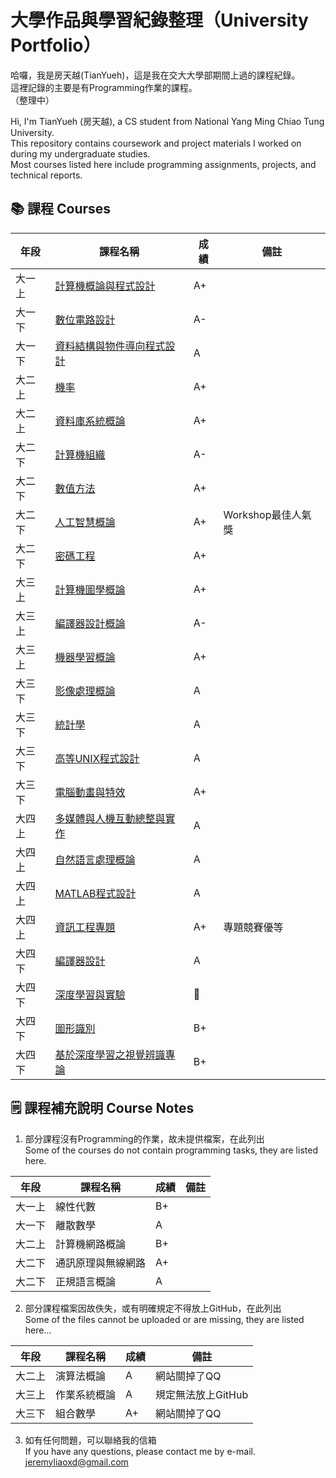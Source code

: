 # 大學作品與學習紀錄整理（University Portfolio）

哈囉，我是房天越(TianYueh)，這是我在交大大學部期間上過的課程紀錄。  
這裡記錄的主要是有Programming作業的課程。  
（整理中）

Hi, I'm TianYueh (房天越), a CS student from National Yang Ming Chiao Tung University.  
This repository contains coursework and project materials I worked on during my undergraduate studies.  
Most courses listed here include programming assignments, projects, and technical reports.

## 📚 課程 Courses

| 年段 | 課程名稱 | 成績 | 備註 |
|------|------|------|------|
| 大一上 | [計算機概論與程式設計](大一_Freshman/Intro_to_Programming) | A+ |
| 大一下 | [數位電路設計](大一_Freshman/Digital_Circuit_Design) | A- |
| 大一下 | [資料結構與物件導向程式設計](大一_Freshman/Object_Oriented_Programming) | A |
| 大二上 | [機率](大二_Sophomore/Probability) | A+ |
| 大二上 | [資料庫系統概論](大二_Sophomore/Intro_to_Database_Systems) | A+ |
| 大二下 | [計算機組織](大二_Sophomore/Computer_Organization) | A- |
| 大二下 | [數值方法](大二_Sophomore/Numerical_Methods) | A+ |
| 大二下 | [人工智慧概論](大二_Sophomore/Intro_to_AI) | A+ | Workshop最佳人氣獎 |
| 大二下 | [密碼工程](大二_Sophomore/Cryptography_Engineering) | A+ | 
| 大三上 | [計算機圖學概論](大三_Junior/Intro_to_Computer_Graphics) | A+ |
| 大三上 | [編譯器設計概論](大三_Junior/Intro_to_Compiler) | A- |
| 大三上 | [機器學習概論](大三_Junior/Intro_to_ML) | A+ |
| 大三下 | [影像處理概論](大三_Junior/Intro_to_Image_Processing) | A |
| 大三下 | [統計學](大三_Junior/Statistics) | A |
| 大三下 | [高等UNIX程式設計](大三_Junior/UNIX_Programming) | A |
| 大三下 | [電腦動畫與特效](大三_Junior/Computer_Animation_and_Special_Effects) | A+ |
| 大四上 | [多媒體與人機互動總整與實作](大四_Senior/Multimedia_HCI_Capstone) | A |
| 大四上 | [自然語言處理概論](大四_Senior/Intro_to_NLP) | A |
| 大四上 | [MATLAB程式設計](大四_Senior/MATLAB_Programming) | A |
| 大四上 | [資訊工程專題](大四_Senior/CS_Projects) | A+ | 專題競賽優等 |
| 大四下 | [編譯器設計](大四_Senior/Compiler_Design) | A |
| 大四下 | [深度學習與實驗](大四_Senior/DLP) | 🐔 | 
| 大四下 | [圖形識別](大四_Senior/Pattern_Recognition) | B+ |
| 大四下 | [基於深度學習之視覺辨識專論](大四_Senior/Visual_Recognition) | B+ |


## 🗒️ 課程補充說明 Course Notes

1. 部分課程沒有Programming的作業，故未提供檔案，在此列出    
   Some of the courses do not contain programming tasks, they are listed here.  

| 年段 | 課程名稱 | 成績 | 備註 |
|------|------|------|------|
| 大一上 | 線性代數 | B+ |
| 大一下 | 離散數學 | A |
| 大二上 | 計算機網路概論 | B+ |
| 大二下 | 通訊原理與無線網路 | A+ |
| 大二下 | 正規語言概論 | A |

2. 部分課程檔案因故佚失，或有明確規定不得放上GitHub，在此列出  
   Some of the files cannot be uploaded or are missing, they are listed here...   

| 年段 | 課程名稱 | 成績 | 備註 |
|------|------|------|------|
| 大二上 | 演算法概論 | A | 網站關掉了QQ |
| 大三上 | 作業系統概論 | A | 規定無法放上GitHub |
| 大三下 | 組合數學 | A+ | 網站關掉了QQ |

3. 如有任何問題，可以聯絡我的信箱  
   If you have any questions, please contact me by e-mail.  
   jeremyliaoxd@gmail.com
